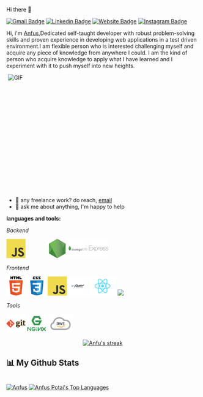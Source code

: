 <!-- - 👋 Hi, I’m @anfusanu
- 👀 I’m interested in ... Web Dev
- 🌱 I’m currently learning ... Wed Dev using ExpressJs
- 💞️ I’m looking to collaborate on ... NodeJs
- 📫 How to reach me ... anfusanu@gmail.com
 -->

<!-- <a href="https://github.com/shuhaibzahir">
  <img align="center" src="https://github-readme-stats.vercel.app/api?username=anfuspotai&show_icons=true&theme=vue-dark" />
</a> -->


 Hi there 👋


[![Gmail Badge](https://img.shields.io/badge/-anfuspotai-c14438?style=flat&logo=Gmail&logoColor=white&link=mailto:mail@anfus.work)](mailto:mail@anfus.work)
[![Linkedin Badge](https://img.shields.io/badge/-Anfus-blue?style=flat&logo=Linkedin&logoColor=white&link=https://www.linkedin.com/in/anfus/)](https://www.linkedin.com/in/anfus/)
[![Website Badge](https://img.shields.io/badge/-Anfus-green?style=flat&logo=Google-Chrome&logoColor=white&link=https://anfus.work)](https://anfus.work)
[![Instagram Badge](https://img.shields.io/badge/-@anfusanu-pink?style=flat&logo=instagram&logoColor=white&link=https://instagram.com/anfusanu/)](https://www.instagram.com/anfusanu/)

Hi, i'm [Anfus](https://anfus.work/),Dedicated self-taught developer with robust problem-solving skills and proven experience in 
developing web applications in a test driven environment.I am flexible person who is interested challenging myself and acquire any piece of knowledge from anywhere I could. I am the kind of person who acquire knowledge to apply what I have learned and I experiment with it to push myself into new heights.


 <img align="right" alt="GIF" src="https://github.com/abhisheknaiidu/abhisheknaiidu/blob/master/code.gif?raw=true" width="500" height="320" />



- 💼 any freelance work? do reach, [email](mailto:mail@anfus.work) 
- 💬 ask me about anything, I'm happy to help



**languages and tools:**  

*Backend*

<code><img height="50" src="https://raw.githubusercontent.com/github/explore/80688e429a7d4ef2fca1e82350fe8e3517d3494d/topics/javascript/javascript.png"></code>
<code><img width="50"></code>
<code><img height="50" src="https://raw.githubusercontent.com/github/explore/80688e429a7d4ef2fca1e82350fe8e3517d3494d/topics/nodejs/nodejs.png"></code>
<code><img height="50" src="https://raw.githubusercontent.com/github/explore/80688e429a7d4ef2fca1e82350fe8e3517d3494d/topics/mongodb/mongodb.png"></code>
<code><img height="50" src="https://raw.githubusercontent.com/github/explore/80688e429a7d4ef2fca1e82350fe8e3517d3494d/topics/express/express.png"></code>
<!-- <code><img height="50" src="https://raw.githubusercontent.com/github/explore/80688e429a7d4ef2fca1e82350fe8e3517d3494d/topics/postgres/postgres.png"></code> -->
*Frontend*

<code><img height="50" src="https://raw.githubusercontent.com/github/explore/80688e429a7d4ef2fca1e82350fe8e3517d3494d/topics/html/html.png"></code>
<code><img height="50" src="https://raw.githubusercontent.com/github/explore/80688e429a7d4ef2fca1e82350fe8e3517d3494d/topics/css/css.png"></code>
<code><img height="50" src="https://raw.githubusercontent.com/github/explore/5c058a388828bb5fde0bcafd4bc867b5bb3f26f3/topics/javascript/javascript.png"></code>
<code><img height="50" src="https://raw.githubusercontent.com/github/explore/80688e429a7d4ef2fca1e82350fe8e3517d3494d/topics/jquery/jquery.png"></code>
<code><img height="50" src="https://github.com/abdullakn/abdullakn/blob/main/react.png"></code>
<code><img height="50" src="https://upload.wikimedia.org/wikipedia/commons/b/b2/Bootstrap_logo.svg"></code>
 
*Tools*
 
<code><img height="50" src="https://raw.githubusercontent.com/github/explore/80688e429a7d4ef2fca1e82350fe8e3517d3494d/topics/git/git.png"></code>
<code><img height="50" src="https://github.com/abdullakn/abdullakn/blob/main/nginx.png"></code>
<code><img height="50" src="https://github.com/abdullakn/abdullakn/blob/main/aws.png"></code>



<p align="center">
    <a href="https://github.com/Sameeh7383/github-readme-streak-stats">
        <img title="🔥 Get streak stats for your profile at git.io/streak-stats" alt="Anfu's streak" src="https://github-readme-streak-stats.herokuapp.com/?user=anfuspotai&theme=black-ice&hide_border=true&stroke=0000&background=060A0CD0"/>
    </a>
</p>



## 📊 My Github Stats

  <br/>
    <a href="https://github.com/anfuspotai/github-readme-stats"><img alt=Anfus Github Stats" src="https://github-readme-stats.vercel.app/api?username=anfuspotai&show_icons=true&count_private=true&theme=react&hide_border=true&bg_color=0D1117" /></a>
  <a href="https://github.com/anfuspotai/github-readme-stats"><img alt="Anfus Potai's Top Languages" src="https://github-readme-stats.vercel.app/api/top-langs/?username=anfuspotai&langs_count=8&count_private=true&layout=compact&theme=react&hide_border=true&bg_color=0D1117" /></a>
  <br/>
